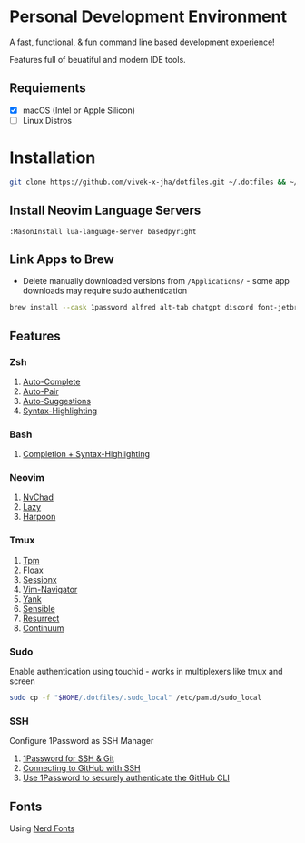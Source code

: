 # Personal Development Environment

A fast, functional, & fun command line based development experience!

Features full of beuatiful and modern IDE tools.

## Requiements

- [x] macOS (Intel or Apple Silicon)
- [ ] Linux Distros

# Installation

```sh
git clone https://github.com/vivek-x-jha/dotfiles.git ~/.dotfiles && ~/.dotfiles/bootstrap.sh
```

## Install Neovim Language Servers

```vim
:MasonInstall lua-language-server basedpyright
```

## Link Apps to Brew
- Delete manually downloaded versions from `/Applications/` - some app downloads may require sudo authentication

```sh
brew install --cask 1password alfred alt-tab chatgpt discord font-jetbrains-mono-nerd-font google-chrome hammerspoon iterm2 karabiner-elements postman skim spotify visual-studio-code vlc wezterm zoom
```

## Features

### Zsh

1. [Auto-Complete](https://github.com/marlonrichert/zsh-autocomplete)
1. [Auto-Pair](https://github.com/hlissner/zsh-autopair)
1. [Auto-Suggestions](https://github.com/zsh-users/zsh-autosuggestions)
1. [Syntax-Highlighting](https://github.com/zsh-users/zsh-autosuggestions)

### Bash

1. [Completion + Syntax-Highlighting](https://github.com/akinomyoga/ble.sh)

### Neovim

1. [NvChad](https://github.com/NvChad/NvChad)
1. [Lazy](https://www.github.com/folke/lazy.nvim)
1. [Harpoon](https://github.com/ThePrimeagen/harpoon/tree/harpoon2)

### Tmux

1. [Tpm](https://www.github.com/tmux-plugins/tpm)
1. [Floax](https://github.com/vivek-x-jha/tmux-floax)
1. [Sessionx](https://github.com/vivek-x-jha/tmux-sessionx)
1. [Vim-Navigator](https://github.com/vivek-x-jha/tmux-vim-navigator)
1. [Yank](https://github.com/tmux-plugins/tmux-yank)
1. [Sensible](https://github.com/tmux-plugins/tmux-sensible)
1. [Resurrect](https://github.com/tmux-plugins/tmux-resurrect)
1. [Continuum](https://github.com/tmux-plugins/tmux-continuum)

### Sudo

Enable authentication using touchid - works in multiplexers like tmux and screen

```sh
sudo cp -f "$HOME/.dotfiles/.sudo_local" /etc/pam.d/sudo_local
```

### SSH

Configure 1Password as SSH Manager

1. [1Password for SSH & Git](https://developer.1password.com/docs/ssh/get-started)
1. [Connecting to GitHub with SSH](https://docs.github.com/en/authentication/connecting-to-github-with-ssh)
1. [Use 1Password to securely authenticate the GitHub CLI](https://developer.1password.com/docs/cli/shell-plugins/github/)

## Fonts

Using [Nerd Fonts](https://www.nerdfonts.com/)
